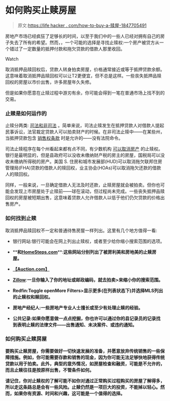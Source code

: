 # 如何购买止赎房屋

> 原文:[https://life hacker . com/how-to-buy-a-赎屋-1847705491](https://lifehacker.com/how-to-buy-a-foreclosed-home-1847705491)

房地产市场已经疯狂了足够长的时间，以至于我们中的一些人已经对拥有自己的房子失去了所有的希望。然而，，一个可能的选择是寻找止赎权:一个房产被贷方从一个错过了一定数量的抵押付款和拖欠贷款的借款人那里收回。

Watch

取消抵押品赎回权后，贷款人转身拍卖房屋，价格通常接近或等于抵押贷款余额。这意味着取消抵押品赎回权可以让T2更便宜，但不总是这样。一些丧失抵押品赎回权的房屋以市价出售，许多房屋年久失修。

但是如果你愿意在止赎过程中游刃有余，你可能会得到一笔在普通市场上找不到的交易。

### 止赎是如何运作的

止赎分两类: [司法和非司法](https://www.zillow.com/foreclosures/overview/types-of-foreclosure/) 。简单来说，司法止赎发生在抵押贷款人对借款人提起民事诉讼，法官裁定贷款人可以拍卖财产的时候。在非司法止赎中——在某些州，当抵押贷款包含 [销售权条款](https://www.investopedia.com/terms/p/power-of-sale.asp) 时是允许的——没有法院命令。

司法止赎程序在每个州看起来都有点不同，有少数机构 [可以取消房产](https://www.zillow.com/foreclosures/overview/types-of-foreclosure/) 的止赎权。银行是最明显的，但是县政府可以没收未缴纳财产税的房主的房屋，国税局可以没收未缴纳所得税的房产。美国 S. 住房和城市发展部(HUD)可以取消拖欠联邦住房管理局(FHA)贷款的借款人的赎回权，业主协会(HOAs)可以取消拖欠还款的借款人的赎回权。

同样，一般来说，一旦确定借款人无法及时还款，止赎房屋就会被拍卖。但你也可能会发现上市房屋处于止赎前——球在滚动，但过程尚未完成。一些丧失抵押品赎回权的房屋被短期出售，这意味着贷款人允许借款人以低于他们仍欠贷款的价格出售房产。

### 如何找到止赎

取消抵押品赎回权不一定和普通待售房屋一样列出。这里有几个地方值得一看:

*   银行网站:银行可能会在网上列出止赎权，或者至少给你缩小搜索范围的选项。

*   [](https://www.homepath.com/)****和**[**HomeSteps.com**](https://www.homesteps.com/)**:**这些网站分别列出了被房利美和房地美的止赎房屋。** 
*   **[【Auction.com】](https://www.auction.com/)**
*   **[**Zillow**](https://www.zillow.com/)**:**一旦你输入了你的地址或邮政编码，就去拍卖>来缩小你的搜索范围。** 
*   ****Redfin:**Toggle open**More Filters>显示更多**(在列表状态下)并选择MLS列出的止赎权和赎回权。** 
*   **房地产经纪人:一些房地产专业人士擅长或至少有处理止赎的经验。** 
*   **公共记录:如果你愿意做一点点挖掘，你也许可以通过你的县记录员的记录找到表明止赎的法律文件——出售通知、未决案件、或违约通知。**

### **如何购买止赎房屋**

**要购买止赎房屋，你需要做好一切快速发展的准备，并愿意放弃传统销售的一些保障措施。例如，你可能需要存款和销售的现金，因为你可能无法足够快地获得传统贷款以用于拍卖。此外，典型的意外情况，如房屋检查和融资，可能是不允许的，而且止赎往往是按原样出售，不管条件如何。** 

**请记住，你对止赎权的了解可能不如你对通过正常购买过程购买的房屋了解得多，所以走这条路总是会有一些风险。止赎仍然是一项巨大的投资，不能掉以轻心。然而，如果你有资源、时间和兴趣，这可能是一个值得的选择。**